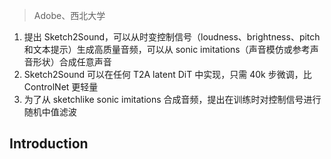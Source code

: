 > Adobe、西北大学
<!-- 翻译 & 理解 -->
<!-- Abstract—We present Sketch2Sound, a generative audio model capable
of creating high-quality sounds from a set of interpretable time-varying
control signals: loudness, brightness, and pitch, as well as text prompts.
Sketch2Sound can synthesize arbitrary sounds from sonic imitations
(i.e., a vocal imitation or a reference sound-shape). Sketch2Sound can
be implemented on top of any text-to-audio latent diffusion transformer
(DiT), and requires only 40k steps of fine-tuning and a single linear
layer per control, making it more lightweight than existing methods like
ControlNet. To synthesize from sketchlike sonic imitations, we propose
applying random median filters to the control signals during training,
allowing Sketch2Sound to be prompted using controls with flexible levels
of temporal specificity. We show that Sketch2Sound can synthesize sounds
that follow the gist of input controls from a vocal imitation while retaining
the adherence to an input text prompt and audio quality compared to
a text-only baseline. Sketch2Sound allows sound artists to create sounds
with the semantic flexibility of text prompts and the expressivity and
precision of a sonic gesture or vocal imitation. Sound examples are
available at https://hugofloresgarcia.art/sketch2sound/. -->
1. 提出 Sketch2Sound，可以从时变控制信号（loudness、brightness、pitch 和文本提示）生成高质量音频，可以从 sonic imitations（声音模仿或参考声音形状）合成任意声音
2. Sketch2Sound 可以在任何 T2A latent DiT 中实现，只需 40k 步微调，比 ControlNet 更轻量
3. 为了从 sketchlike sonic imitations 合成音频，提出在训练时对控制信号进行随机中值滤波

## Introduction
<!-- Sound design is the craft of storytelling through sonic composition.
Within sound design, Foley sound is a technique where special sound
effects are designed and performed in sync to a film during post-
production [1]. These sound scenes are typically performed by a
Foley artist on a stage equipped with abundant sound instruments
and other soundmaking materials1. Foley sound is a skilled and
gestural performance art: performing a sound scene with sound-
making objects and instruments (instead of arranging pre-recorded
samples post hoc) allows sound artists to create fluent and temporally
aligned sounds with a “human” (i.e., gestural) touch. Adding this
gestural touch to the resulting sound composition often results in a
sonic product of great aesthetic and production value. -->
